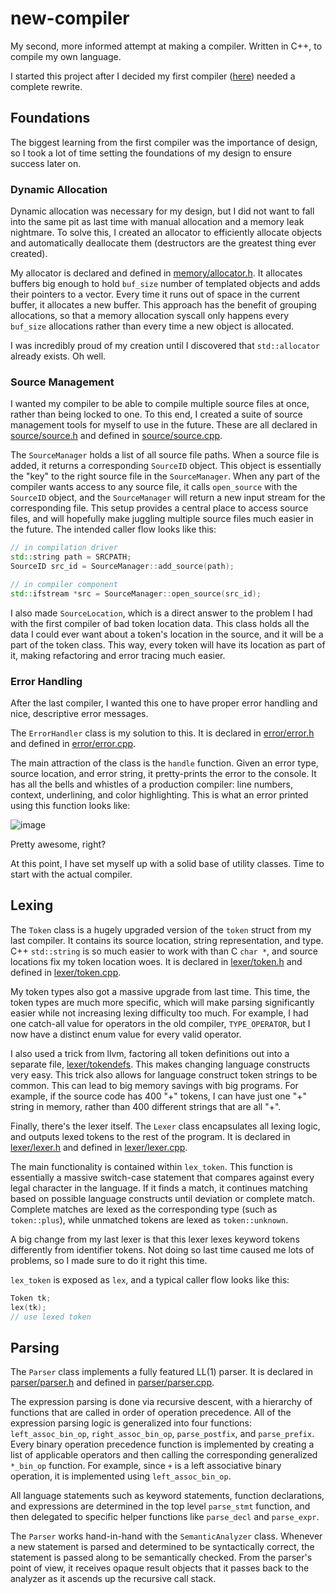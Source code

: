 # new-compiler
My second, more informed attempt at making a compiler. Written in C++, to compile my own language.

I started this project after I decided my first compiler ([here][1]) needed a complete rewrite.

## Foundations
The biggest learning from the first compiler was the importance of design, so I took a lot of time setting the foundations of my design to ensure success later on.

### Dynamic Allocation
Dynamic allocation was necessary for my design, but I did not want to fall into the same pit as last time with manual allocation and a memory leak nightmare.
To solve this, I created an allocator to efficiently allocate objects and automatically deallocate them (destructors are the greatest thing ever created).

My allocator is declared and defined in [memory/allocator.h][2].
It allocates buffers big enough to hold `buf_size` number of templated objects and adds their pointers to a vector.
Every time it runs out of space in the current buffer, it allocates a new buffer.
This approach has the benefit of grouping allocations, so that a memory allocation syscall only happens every `buf_size` allocations rather than every time a new object is allocated.

I was incredibly proud of my creation until I discovered that `std::allocator` already exists. Oh well.

### Source Management
I wanted my compiler to be able to compile multiple source files at once, rather than being locked to one.
To this end, I created a suite of source management tools for myself to use in the future.
These are all declared in [source/source.h][3] and defined in [source/source.cpp][4].

The `SourceManager` holds a list of all source file paths.
When a source file is added, it returns a corresponding `SourceID` object. This object is essentially the "key" to the right source file in the `SourceManager`.
When any part of the compiler wants access to any source file, it calls `open_source` with the `SourceID` object, and the `SourceManager` will return a new input stream for the corresponding file.
This setup provides a central place to access source files, and will hopefully make juggling multiple source files much easier in the future.
The intended caller flow looks like this:
```cpp
// in compilation driver
std::string path = SRCPATH;
SourceID src_id = SourceManager::add_source(path);

// in compiler component
std::ifstream *src = SourceManager::open_source(src_id);
```

I also made `SourceLocation`, which is a direct answer to the problem I had with the first compiler of bad token location data.
This class holds all the data I could ever want about a token's location in the source, and it will be a part of the token class.
This way, every token will have its location as part of it, making refactoring and error tracing much easier.

### Error Handling
After the last compiler, I wanted this one to have proper error handling and nice, descriptive error messages.

The `ErrorHandler` class is my solution to this.
It is declared in [error/error.h][5] and defined in [error/error.cpp][6].

The main attraction of the class is the `handle` function. Given an error type, source location, and error string, it pretty-prints the error to the console.
It has all the bells and whistles of a production compiler: line numbers, context, underlining, and color highlighting.
This is what an error printed using this function looks like:

![image](https://github.com/arnaavgoyal/new-compiler/assets/58274830/4bbd7565-e870-4b21-ac71-16ae647bf976)

Pretty awesome, right?

At this point, I have set myself up with a solid base of utility classes. Time to start with the actual compiler.

## Lexing
The `Token` class is a hugely upgraded version of the `token` struct from my last compiler. It contains its source location, string representation, and type.
C++ `std::string` is so much easier to work with than C `char *`, and source locations fix my token location woes.
It is declared in [lexer/token.h][7] and defined in [lexer/token.cpp][8].

My token types also got a massive upgrade from last time. This time, the token types are much more specific, which will make parsing significantly easier while not increasing lexing difficulty too much.
For example, I had one catch-all value for operators in the old compiler, `TYPE_OPERATOR`, but I now have a distinct enum value for every valid operator.

I also used a trick from llvm, factoring all token definitions out into a separate file, [lexer/tokendefs][9]. This makes changing language constructs very easy.
This trick also allows for language construct token strings to be common. This can lead to big memory savings with big programs.
For example, if the source code has 400 "+" tokens, I can have just one "+" string in memory, rather than 400 different strings that are all "+".

Finally, there's the lexer itself.
The `Lexer` class encapsulates all lexing logic, and outputs lexed tokens to the rest of the program.
It is declared in [lexer/lexer.h][10] and defined in [lexer/lexer.cpp][11].

The main functionality is contained within `lex_token`.
This function is essentially a massive switch-case statement that compares against every legal character in the language.
If it finds a match, it continues matching based on possible language constructs until deviation or complete match.
Complete matches are lexed as the corresponding type (such as `token::plus`), while unmatched tokens are lexed as `token::unknown`.

A big change from my last lexer is that this lexer lexes keyword tokens differently from identifier tokens. Not doing so last time caused me lots of problems, so I made sure to do it right this time.

`lex_token` is exposed as `lex`, and a typical caller flow looks like this:
```cpp
Token tk;
lex(tk);
// use lexed token
```

## Parsing
The `Parser` class implements a fully featured LL(1) parser.
It is declared in [parser/parser.h][12] and defined in [parser/parser.cpp][13].

The expression parsing is done via recursive descent, with a hierarchy of functions that are called in order of operation precedence.
All of the expression parsing logic is generalized into four functions: `left_assoc_bin_op`, `right_assoc_bin_op`, `parse_postfix`, and `parse_prefix`.
Every binary operation precedence function is implemented by creating a list of applicable operators and then calling the corresponding generalized `*_bin_op` function.
For example, since `+` is a left associative binary operation, it is implemented using `left_assoc_bin_op`.

All language statements such as keyword statements, function declarations, and expressions are determined in the top level `parse_stmt` function,
and then delegated to specific helper functions like `parse_decl` and `parse_expr`.

The `Parser` works hand-in-hand with the `SemanticAnalyzer` class.
Whenever a new statement is parsed and determined to be syntactically correct, the statement is passed along to be semantically checked.
From the parser's point of view, it receives opaque result objects that it passes back to the analyzer as it ascends up the recursive call stack.


[1]:  https://github.com/arnaavgoyal/compiler
[2]:  ../main/inc/memory/allocator.h
[3]:  ../main/inc/source/source.h
[4]:  ../main/src/source/source.h
[5]:  ../main/inc/error/error.h
[6]:  ../main/src/error/error.h
[7]:  ../main/inc/lexer/token.h
[8]:  ../main/src/lexer/token.cpp
[9]:  ../main/inc/lexer/tokendefs
[10]: ../main/inc/lexer/lexer.h
[11]: ../main/src/lexer/token.cpp
[12]: ../main/inc/parser/parser.h
[13]: ../main/src/parser/parser.cpp
